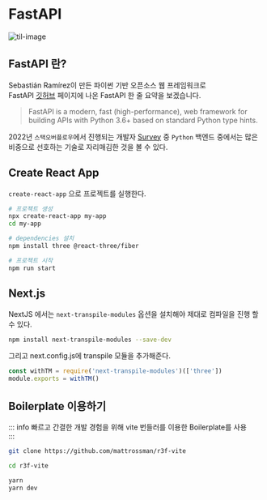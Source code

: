 # FastAPI 
![til-image](https://fastapi.tiangolo.com/img/logo-margin/logo-teal.png)

## FastAPI 란?   
Sebastián Ramírez이 만든 파이썬 기반 오픈소스 웹 프레임워크로   
FastAPI [깃허브](https://github.com/tiangolo/fastapi) 페이지에 나온 FastAPI 한 줄 요약을 보겠습니다.

> FastAPI is a modern, fast (high-performance), web framework for building APIs with Python 3.6+ based on standard Python type hints.

2022년 `스택오버플로우`에서 진행되는 개발자 [Survey](https://survey.stackoverflow.co/2022/#most-loved-dreaded-and-wanted-webframe-want) 중 `Python` 백엔드 중에서는 많은 비중으로 선호하는 기술로 자리매김한 것을 볼 수 있다.


## Create React App
`create-react-app` 으로 프로젝트를 실행한다.
```sh
# 프로젝트 생성
npx create-react-app my-app
cd my-app

# dependencies 설치
npm install three @react-three/fiber

# 프로젝트 시작
npm run start
```   

## Next.js
NextJS 에서는 `next-transpile-modules` 옵션을 설치해야 제대로 컴파일을 진행 할 수 있다.

```sh   
npm install next-transpile-modules --save-dev
```   
그리고 next.config.js에 transpile 모듈을 추가해준다.


```javascript
const withTM = require('next-transpile-modules')(['three'])
module.exports = withTM()
```   

## Boilerplate 이용하기
::: info
빠르고 간결한 개발 경험을 위해 vite 번들러를 이용한 Boilerplate를 사용   
:::   

```sh   
git clone https://github.com/mattrossman/r3f-vite

cd r3f-vite

yarn
yarn dev
```   
<script setup>
  import Comment from '../../.vitepress/components/Comment.vue'
</script>
<Comment />